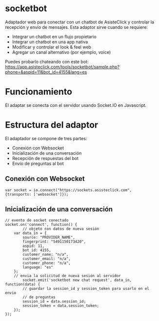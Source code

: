 # socketbot
Adaptador web para conectar con un chatbot de AsisteClick y controlar la recepción y envío de mensajes. Esta adaptor sirve cuando se requiere:

- Integrar un chatbot en un flujo propietario
- Integrar un chatbot en una app nativa 
- Modificar y controlar el look & feel web
- Agregar un canal alternativo (por ejemplo, voice)

Puedes probarlo chateando con este bot: https://app.asisteclick.com/tools/socketbot/sample.php?phone=&aspid=11&bot_id=4155&lang=es

# Funcionamiento
El adaptar se conecta con el servidor usando Socket.IO en Javascript.

# Estructura del adaptor
El adaptador se compone de tres partes:

- Conexión con Websocket
- Inicialización de una conversación
- Recepción de respuestas del bot
- Envío de preguntas al bot

## Conexión con Websocket

```
var socket = io.connect("https://sockets.asisteclick.com", {transports: ['websocket']});
```

## Inicialización de una conversación

```
// evento de socket conectado
socket.on('connect', function() {
		// objeto con datos de nueva sesión
    var data_in = { 
        source: "PROVIDER_NAME",
        fingerprint: "5491150173420", 
        aspid: 11, 
        bot_id: 4155,
        customer_name: "n/a", 
        customer_email: "n/a", 
        customer_phone: "n/a",
        language: "es"
    };
    // envia la solicitud de nueva sesión al servidor
		socket.emit('socketbot new chat request', data_in, function(data) {
        // guardar la session_id y session_token para usarlo en el envio 
        // de preguntas 
        session_id = data.session_id;
        session_token = data.session_token;
    });
});
```
